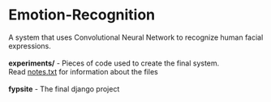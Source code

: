 # Emotion-Recognition
A system that uses Convolutional Neural Network to recognize human facial expressions.<br><br>
<b>experiments/</b> - Pieces of code used to create the final system.<br>
Read <u>notes.txt</u> for information about the files<br><br>
<b>fypsite</b> - The final django project
